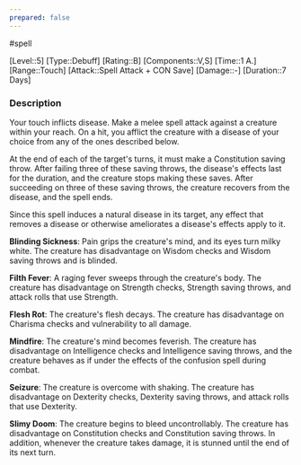 ```yaml
---
prepared: false
---
```

#spell

[Level::5]
[Type::Debuff]
[Rating::B]
[Components::V,S]
[Time::1 A.]
[Range::Touch]
[Attack::Spell Attack + CON Save]
[Damage::\-]
[Duration::7 Days]
### Description

Your touch inflicts disease. Make a melee spell attack against a creature within your reach. On a hit, you afflict the creature with a disease of your choice from any of the ones described below.

At the end of each of the target's turns, it must make a Constitution saving throw. After failing three of these saving throws, the disease's effects last for the duration, and the creature stops making these saves. After succeeding on three of these saving throws, the creature recovers from the disease, and the spell ends.

Since this spell induces a natural disease in its target, any effect that removes a disease or otherwise ameliorates a disease's effects apply to it.

**Blinding Sickness**: Pain grips the creature's mind, and its eyes turn milky white. The creature has disadvantage on Wisdom checks and Wisdom saving throws and is blinded.

**Filth Fever**: A raging fever sweeps through the creature's body. The creature has disadvantage on Strength checks, Strength saving throws, and attack rolls that use Strength.

**Flesh Rot**: The creature's flesh decays. The creature has disadvantage on Charisma checks and vulnerability to all damage.

**Mindfire**: The creature's mind becomes feverish. The creature has disadvantage on Intelligence checks and Intelligence saving throws, and the creature behaves as if under the effects of the confusion spell during combat.

**Seizure**: The creature is overcome with shaking. The creature has disadvantage on Dexterity checks, Dexterity saving throws, and attack rolls that use Dexterity.

**Slimy Doom**: The creature begins to bleed uncontrollably. The creature has disadvantage on Constitution checks and Constitution saving throws. In addition, whenever the creature takes damage, it is stunned until the end of its next turn.